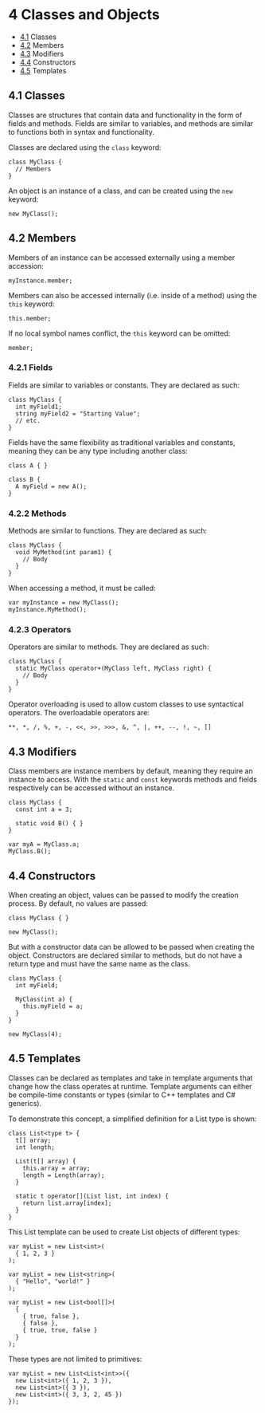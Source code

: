 # 4 Classes and Objects

- [4.1](#41-classes) Classes
- [4.2](#42-members) Members
- [4.3](#43-modifiers) Modifiers
- [4.4](#44-constructors) Constructors
- [4.5](#45-templates) Templates

## 4.1 Classes

Classes are structures that contain data and functionality in the form of fields and methods. Fields are similar to
variables, and methods are similar to functions both in syntax and functionality.

Classes are declared using the `class` keyword:

```belte
class MyClass {
  // Members
}
```

An object is an instance of a class, and can be created using the `new` keyword:

```belte
new MyClass();
```

## 4.2 Members

Members of an instance can be accessed externally using a member accession:

```belte
myInstance.member;
```

Members can also be accessed internally (i.e. inside of a method) using the `this` keyword:

```belte
this.member;
```

If no local symbol names conflict, the `this` keyword can be omitted:

```belte
member;
```

### 4.2.1 Fields

Fields are similar to variables or constants. They are declared as such:

```belte
class MyClass {
  int myField1;
  string myField2 = "Starting Value";
  // etc.
}
```

Fields have the same flexibility as traditional variables and constants, meaning they can be any type including another
class:

```belte
class A { }

class B {
  A myField = new A();
}
```

### 4.2.2 Methods

Methods are similar to functions. They are declared as such:

```belte
class MyClass {
  void MyMethod(int param1) {
    // Body
  }
}
```

When accessing a method, it must be called:

```belte
var myInstance = new MyClass();
myInstance.MyMethod();
```

### 4.2.3 Operators

Operators are similar to methods. They are declared as such:

```belte
class MyClass {
  static MyClass operator+(MyClass left, MyClass right) {
    // Body
  }
}
```

Operator overloading is used to allow custom classes to use syntactical operators. The overloadable operators are:

`**, *, /, %, +, -, <<, >>, >>>, &, ^, |, ++, --, !, ~, []`

## 4.3 Modifiers

Class members are instance members by default, meaning they require an instance to access. With the `static` and `const`
keywords methods and fields respectively can be accessed without an instance.

```belte
class MyClass {
  const int a = 3;

  static void B() { }
}

var myA = MyClass.a;
MyClass.B();
```

## 4.4 Constructors

When creating an object, values can be passed to modify the creation process. By default, no values are passed:

```belte
class MyClass { }

new MyClass();
```

But with a constructor data can be allowed to be passed when creating the object. Constructors are declared similar to
methods, but do not have a return type and must have the same name as the class.

```belte
class MyClass {
  int myField;

  MyClass(int a) {
    this.myField = a;
  }
}

new MyClass(4);
```

## 4.5 Templates

Classes can be declared as templates and take in template arguments that change how the class operates at runtime.
Template arguments can either be compile-time constants or types (similar to C++ templates and C# generics).

To demonstrate this concept, a simplified definition for a List type is shown:

```belte
class List<type t> {
  t[] array;
  int length;

  List(t[] array) {
    this.array = array;
    length = Length(array);
  }

  static t operator[](List list, int index) {
    return list.array[index];
  }
}
```

This List template can be used to create List objects of different types:

```belte
var myList = new List<int>(
  { 1, 2, 3 }
);

var myList = new List<string>(
  { "Hello", "world!" }
);

var myList = new List<bool[]>(
  {
    { true, false },
    { false },
    { true, true, false }
  }
);
```

These types are not limited to primitives:

```belte
var myList = new List<List<int>>({
  new List<int>({ 1, 2, 3 }),
  new List<int>({ 3 }),
  new List<int>({ 3, 3, 2, 45 })
});
```
